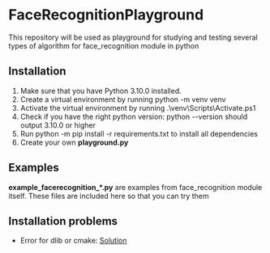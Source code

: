 # FaceRecognitionPlayground
This repository will be used as playground for studying and testing several types of algorithm for face_recognition module in python

## Installation
1. Make sure that you have Python 3.10.0 installed.
2. Create a virtual environment by running python -m venv venv
3. Activate the virtual environment by running .\venv\Scripts\Activate.ps1
4. Check if you have the right python version: python --version should output 3.10.0 or higher
5. Run python -m pip install -r requirements.txt to install all dependencies
6. Create your own **playground.py** 

## Examples
**example_facerecognition_*.py** are examples from face_recognition module itself. These files are included here so that you can try them


## Installation problems
- Error for dlib or cmake: [Solution](https://medium.com/analytics-vidhya/how-to-install-dlib-library-for-python-in-windows-10-57348ba1117f)